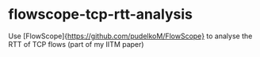 # flowscope-tcp-rtt-analysis
Use [FlowScope]{https://github.com/pudelkoM/FlowScope} to analyse the RTT of TCP flows (part of my IITM paper)
